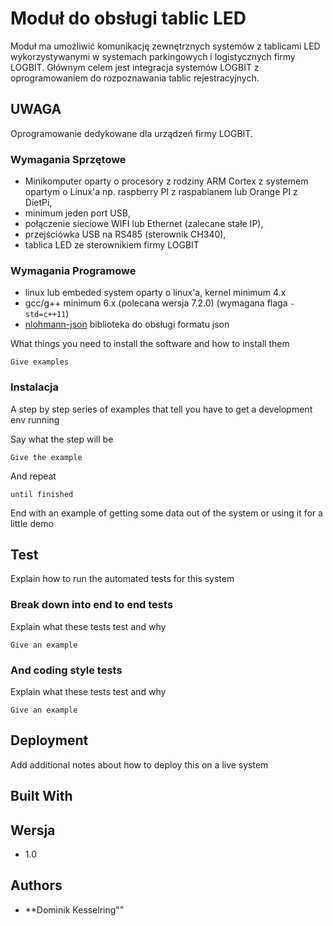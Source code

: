# Moduł do obsługi tablic LED

Moduł ma umożliwić komunikację zewnętrznych systemów z tablicami LED wykorzystywanymi w systemach parkingowych i logistycznych  firmy LOGBIT. Głównym celem jest integracja systemów LOGBIT z oprogramowaniem do rozpoznawania tablic rejestracyjnych.

## UWAGA

Oprogramowanie dedykowane dla urządzeń firmy LOGBIT.

### Wymagania Sprzętowe

- Minikomputer oparty o procesory z rodziny ARM Cortex z systemem opartym o Linux'a np. raspberry PI z raspabianem lub Orange PI z DietPi,
- minimum jeden port USB,
- połączenie sieciowe WIFI lub Ethernet (zalecane stałe IP),
- przejściówka USB na RS485 (sterownik CH340),
- tablica LED ze sterownikiem firmy LOGBIT

### Wymagania Programowe

- linux lub embeded system oparty o linux'a, kernel minimum 4.x
- gcc/g++ minimum 6.x (polecana wersja 7.2.0) (wymagana flaga ```-std=c++11```)
- [nlohmann-json](https://github.com/nlohmann/json/releases) biblioteka do obsługi formatu json


What things you need to install the software and how to install them

```
Give examples
```

### Instalacja


A step by step series of examples that tell you have to get a development env running

Say what the step will be

```
Give the example
```

And repeat

```
until finished
```

End with an example of getting some data out of the system or using it for a little demo

## Test

Explain how to run the automated tests for this system

### Break down into end to end tests

Explain what these tests test and why

```
Give an example
```

### And coding style tests

Explain what these tests test and why

```
Give an example
```

## Deployment

Add additional notes about how to deploy this on a live system

## Built With

## Wersja

- 1.0


## Authors

* **Dominik Kesselring""

